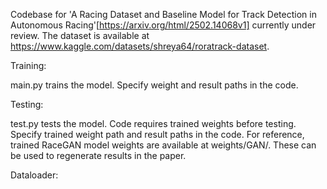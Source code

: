 Codebase for 'A Racing Dataset and Baseline Model for Track Detection in Autonomous Racing'[https://arxiv.org/html/2502.14068v1] currently under review. The dataset is available at https://www.kaggle.com/datasets/shreya64/roratrack-dataset.

Training:

main.py trains the model. Specify weight and result paths in the code. 

Testing:

test.py tests the model. Code requires trained weights before testing. Specify trained weight path and result paths in the code. For reference, trained RaceGAN model weights are available at weights/GAN/. These can be used to regenerate results in the paper. 

Dataloader:

